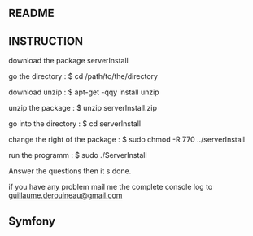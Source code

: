 

## README


## INSTRUCTION

download the package serverInstall

go the directory :
 $ cd /path/to/the/directory

download unzip :
 $ apt-get -qqy install unzip

unzip the package :
 $ unzip serverInstall.zip

go into the directory :
 $ cd serverInstall

change the right of the package :
 $ sudo chmod -R 770 ../serverInstall

run the programm :
 $ sudo ./ServerInstall

Answer the questions then it s done.

if you have any problem mail me the complete console log to guillaume.derouineau@gmail.com

## Symfony



